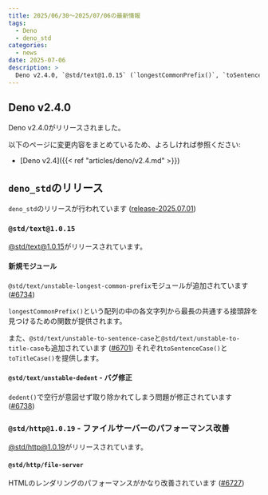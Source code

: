 ```yaml
---
title: 2025/06/30〜2025/07/06の最新情報
tags:
  - Deno
  - deno_std
categories:
  - news
date: 2025-07-06
description: >
  Deno v2.4.0, `@std/text@1.0.15` (`longestCommonPrefix()`, `toSentenceCase()`, `toTitleCase()`が追加)
---
```


## Deno v2.4.0

Deno v2.4.0がリリースされました。

以下のページに変更内容をまとめているため、よろしければ参照ください:

- [Deno v2.4]({{< ref "articles/deno/v2.4.md" >}})

## `deno_std`のリリース

`deno_std`のリリースが行われています ([release-2025.07.01](https://github.com/denoland/std/releases/tag/release-2025.07.01))

### `@std/text@1.0.15`

[@std/text@1.0.15](https://jsr.io/@std/text@1.0.15)がリリースされています。

#### 新規モジュール

`@std/text/unstable-longest-common-prefix`モジュールが追加されています ([#6734](https://github.com/denoland/std/pull/6734))

`longestCommonPrefix()`という配列の中の各文字列から最長の共通する接頭辞を見つけるための関数が提供されます。

また、`@std/text/unstable-to-sentence-case`と`@std/text/unstable-to-title-case`も追加されています ([#6701](https://github.com/denoland/std/pull/6701))
それぞれ`toSentenceCase()`と`toTitleCase()`を提供します。

#### `@std/text/unstable-dedent` - バグ修正

`dedent()`で空行が意図せず取り除かれてしまう問題が修正されています ([#6738](https://github.com/denoland/std/pull/6738))

### `@std/http@1.0.19` - ファイルサーバーのパフォーマンス改善

[@std/http@1.0.19](https://jsr.io/@std/http@1.0.19)がリリースされています。

#### `@std/http/file-server`

HTMLのレンダリングのパフォーマンスがかなり改善されています ([#6727](https://github.com/denoland/std/pull/6727))
